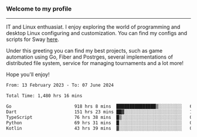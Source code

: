 ### Welcome to my profile

---

IT and Linux enthuasiat. I enjoy exploring the world of programming and desktop Linux configuring and customization. You can find my configs and scripts for Sway [here](https://github.com/uroborosq/mess-of-linux-configurations).

Under this greeting you can find my best projects, such as game automation using Go, Fiber and Postrges, several implementations of distributed file system, service for managing tournaments and a lot more!

Hope you'll enjoy!

<!-- <div display="block">
 	<img align="left" width="48%" alt="isocalendar" src=".github/metrics/isocalendar_metrics.svg" />
	<img align="center" width="48%" alt="contributions" src=".github/metrics/contributions_metrics.svg" />
	<img align="center" alt="languages" src=".github/metrics/languages_metrics.svg" />
</div> -->

<!-- ![](https://komarev.com/ghpvc/?username=uroborosq&color=success&style=flat-square) -->
<!-- [](https://img.shields.io/github/last-commit/uroborosq/uroborosq?label=Profile%20updated&style=flat-square) -->

<!--START_SECTION:waka-->

```txt
From: 13 February 2023 - To: 07 June 2024

Total Time: 1,480 hrs 16 mins

Go                        918 hrs 8 mins  ███████████████▒░░░░░░░░░   61.35 %
Dart                      151 hrs 23 mins ██▓░░░░░░░░░░░░░░░░░░░░░░   10.12 %
TypeScript                76 hrs 38 mins  █▒░░░░░░░░░░░░░░░░░░░░░░░   05.12 %
Python                    69 hrs 31 mins  █░░░░░░░░░░░░░░░░░░░░░░░░   04.65 %
Kotlin                    43 hrs 39 mins  ▓░░░░░░░░░░░░░░░░░░░░░░░░   02.92 %
```

<!--END_SECTION:waka-->

